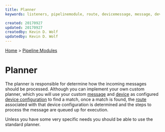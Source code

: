 ```yaml
---
title: Planner
keywords: listeners, pipelinemodule, route, devicemessage, message, deviceid

created: 20170927
updated: 20170927
createdby: Kevin D. Wolf
updatedby: Kevin D. Wolf
---
```

[Home](../Index.md) > [Pipeline Modules](Index.md)

# Planner

The planner is responsible for determine how the incoming messages should be processed. Although you can implement
your own custom planner, which you will use your custom [message](../Messaging/Parsing/MessageIdParsing.md) and [device](../Messaging/Parsing/DeviceIdParsing.md) as configured [device configuration](../Devices/DeviceCOnfigurations.md) 
to find a match, once a match is found, the [route](../Routes/Route.md) associated with that device configuration is determined 
and the steps to process the message are queued up for execution.

Unless you have some very specific needs you should be able to use the standard planner.
